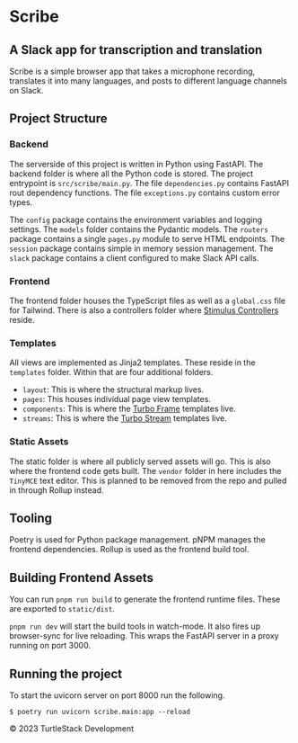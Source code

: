 # Scribe

## A Slack app for transcription and translation

Scribe is a simple browser app that takes a microphone recording,
translates it into many languages, and posts to different language channels on Slack.

## Project Structure

### Backend

The serverside of this project is written in Python using FastAPI.
The backend folder is where all the Python code is stored.
The project entrypoint is `src/scribe/main.py`.
The file `dependencies.py` contains FastAPI rout dependency functions.
The file `exceptions.py` contains custom error types.

The `config` package contains the environment variables and logging settings.
The `models` folder contains the Pydantic models.
The `routers` package contains a single `pages.py` module to serve HTML endpoints.
The `session` package contains simple in memory session management.
The `slack` package contains a client configured to make Slack API calls.

### Frontend

The frontend folder houses the TypeScript files
as well as a `global.css` file for Tailwind.
There is also a controllers folder where [Stimulus Controllers](https://stimulus.hotwired.dev/reference/controllers)
reside.

### Templates

All views are implemented as Jinja2 templates. These reside in the `templates` folder.
Within that are four additional folders.

- `layout`: This is where the structural markup lives.
- `pages`: This houses individual page view templates.
- `components`: This is where the [Turbo Frame](https://turbo.hotwired.dev/handbook/components) templates live.
- `streams`: This is where the [Turbo Stream](https://turbo.hotwired.dev/handbook/streams) templates live.

### Static Assets

The static folder is where all publicly served assets will go.
This is also where the frontend code gets built.
The `vendor` folder in here includes the `TinyMCE` text editor.
This is planned to be removed from the repo and pulled in through Rollup instead.

## Tooling

Poetry is used for Python package management.
pNPM manages the frontend dependencies.
Rollup is used as the frontend build tool.

## Building Frontend Assets

You can run `pnpm run build` to generate the frontend runtime files.
These are exported to `static/dist`.

`pnpm run dev` will start the build tools in watch-mode.
It also fires up browser-sync for live reloading.
This wraps the FastAPI server in a proxy running on port 3000.

## Running the project

To start the uvicorn server on port 8000 run the following.

```shell
$ poetry run uvicorn scribe.main:app --reload
```

© 2023 TurtleStack Development
